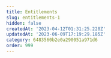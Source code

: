```yaml
---
title: Entitlements
slug: entitlements-1
hidden: false
createdAt: '2023-04-12T01:31:25.228Z'
updatedAt: '2023-06-09T17:19:29.185Z'
category: 6483560b2e0a290051a971d6
order: 999
---
```


